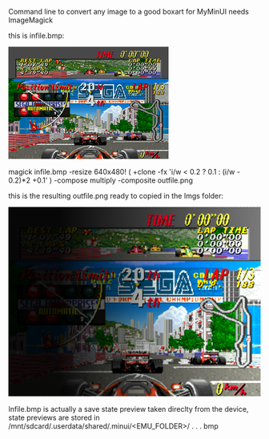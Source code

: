 Command line to convert any image to a good boxart for MyMinUI
needs ImageMagick 

this is infile.bmp:

![MyMinUI](./github/gamename.png)

magick infile.bmp -resize 640x480! \( +clone -fx 'i/w < 0.2 ? 0.1 : (i/w - 0.2)*2 +0.1' \) -compose multiply -composite outfile.png

this is the resulting outfile.png ready to copied in the Imgs folder:

![MyMinUI](./github/boxart.png)

Infile.bmp is actually a save state preview taken direclty from the device, state previews are stored in /mnt/sdcard/.userdata/shared/.minui/<EMU_FOLDER>/ <gamename> . <ext> . <slot> . bmp